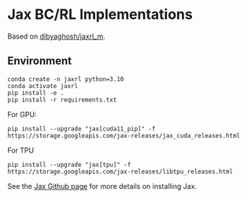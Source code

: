 # Jax BC/RL Implementations

Based on [dibyaghosh/jaxrl_m](https://github.com/dibyaghosh/jaxrl_m).

## Environment
```
conda create -n jaxrl python=3.10
conda activate jaxrl
pip install -e . 
pip install -r requirements.txt
```
For GPU:
```
pip install --upgrade "jax[cuda11_pip]" -f https://storage.googleapis.com/jax-releases/jax_cuda_releases.html
```

For TPU
```
pip install --upgrade "jax[tpu]" -f https://storage.googleapis.com/jax-releases/libtpu_releases.html
```
See the [Jax Github page](https://github.com/google/jax) for more details on installing Jax. 
